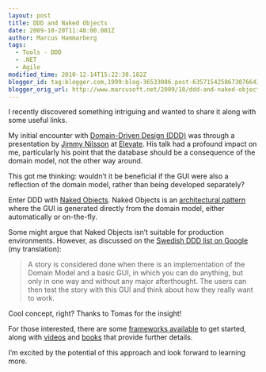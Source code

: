 ```yaml
---
layout: post
title: DDD and Naked Objects
date: 2009-10-20T11:48:00.001Z
author: Marcus Hammarberg
tags:
  - Tools - DDD
  - .NET
  - Agile
modified_time: 2010-12-14T15:22:38.182Z
blogger_id: tag:blogger.com,1999:blog-36533086.post-6357154258673076643
blogger_orig_url: http://www.marcusoft.net/2009/10/ddd-and-naked-objects.html
---
```


I recently discovered something intriguing and wanted to share it along with some useful links.

My initial encounter with [Domain-Driven Design (DDD)](http://en.wikipedia.org/wiki/Domain-driven_design) was through a presentation by [Jimmy Nilsson](http://jimmynilsson.com/) at [Elevate](http://blog.avegagroup.se/elevate/). His talk had a profound impact on me, particularly his point that the database should be a consequence of the domain model, not the other way around.

This got me thinking: wouldn’t it be beneficial if the GUI were also a reflection of the domain model, rather than being developed separately?

Enter DDD with [Naked Objects](http://www.nakedobjects.org/home/index.shtml). Naked Objects is an [architectural pattern](http://en.wikipedia.org/wiki/Naked_objects) where the GUI is generated directly from the domain model, either automatically or on-the-fly.

Some might argue that Naked Objects isn’t suitable for production environments. However, as discussed on the [Swedish DDD list on Google](http://groups.google.com/group/dddsverige) (my translation):

> A story is considered done when there is an implementation of the Domain Model and a basic GUI, in which you can do anything, but only in one way and without any major afterthought. The users can then test the story with this GUI and think about how they really want to work.

Cool concept, right? Thanks to Tomas for the insight!

For those interested, there are some [frameworks available](http://www.nakedobjects.net/home/index.shtml) to get started, along with [videos](http://www.nakedobjects.net/video/video_list.shtml) and [books](http://www.pragprog.com/titles/dhnako/domain-driven-design-using-naked-objects) that provide further details. 

I’m excited by the potential of this approach and look forward to learning more.
